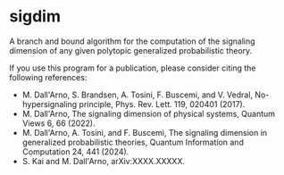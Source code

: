 # sigdim

A branch and bound algorithm for the computation of the signaling dimension of any given polytopic generalized probabilistic theory.

If you use this program for a publication, please consider citing the following references:

* M. Dall'Arno, S. Brandsen, A. Tosini, F. Buscemi, and V. Vedral, No-hypersignaling principle, Phys. Rev. Lett. 119, 020401 (2017).
* M. Dall'Arno, The signaling dimension of physical systems, Quantum Views 6, 66 (2022).
* M. Dall'Arno, A. Tosini, and F. Buscemi, The signaling dimension in generalized probabilistic theories, Quantum Information and Computation 24, 441 (2024).
* S. Kai and M. Dall'Arno, arXiv:XXXX.XXXXX.